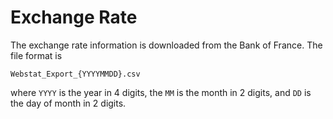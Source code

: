 # Exchange Rate

The exchange rate information is downloaded from the Bank of France. The file format is

    Webstat_Export_{YYYYMMDD}.csv

where `YYYY` is the year in 4 digits, the `MM` is the month in 2 digits, and `DD` is the day of month in 2 digits.